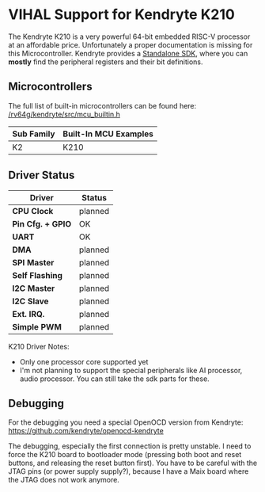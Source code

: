 # VIHAL Support for Kendryte K210

The Kendryte K210 is a very powerful 64-bit embedded RISC-V processor at an affordable price.
Unfortunately a proper documentation is missing for this Microcontroller. Kendryte provides a [Standalone SDK](https://github.com/kendryte/kendryte-standalone-sdk), where you can __mostly__ find the peripheral registers and their bit definitions.

## Microcontrollers

The full list of built-in microcontrollers can be found here:
[/rv64g/kendryte/src/mcu_builtin.h](/rv64g/kendryte/src/mcu_builtin.h)

Sub Family | Built-In MCU Examples
-----------|--------------
K2 | K210

## Driver Status

  Driver              | Status  
----------------------|---------
__CPU Clock__         | planned 
__Pin Cfg. + GPIO__   | OK 
__UART__              | OK 
__DMA__               | planned 
__SPI Master__        | planned 
__Self Flashing__     | planned 
__I2C Master__        | planned 
__I2C Slave__         | planned 
__Ext. IRQ.__         | planned 
__Simple PWM__        | planned 

K210 Driver Notes:
  - Only one processor core supported yet
  - I'm not planning to support the special peripherals like AI processor, audio processor. You can still take the sdk parts for these.  

## Debugging

For the debugging you need a special OpenOCD version from Kendryte: https://github.com/kendryte/openocd-kendryte

The debugging, especially the first connection is pretty unstable. I need to force the K210 board to bootloader mode (pressing both boot and reset buttons, and releasing the reset button first). You have to be careful with the JTAG pins (or power supply supply?), because I have a Maix board where the JTAG does not work anymore.

